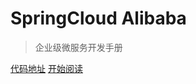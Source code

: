 # SpringCloud Alibaba

> 企业级微服务开发手册

 [代码地址](https://gitee.com/simonting/simonting)   [开始阅读](#标题一)  

